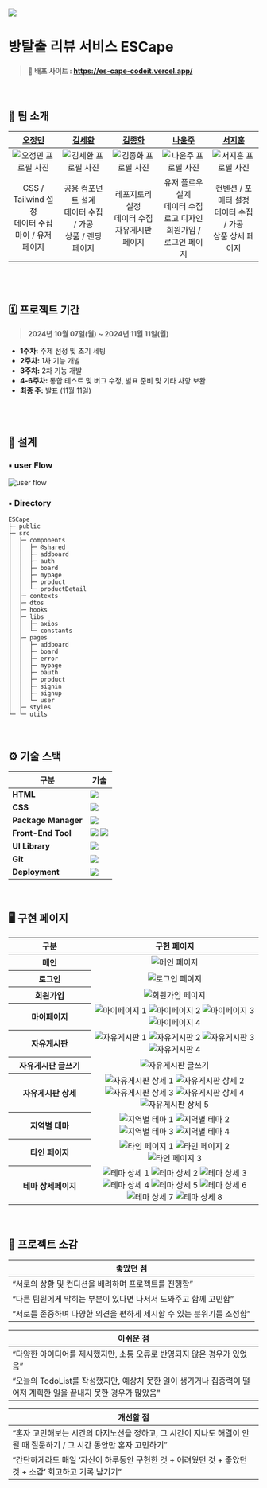 # <img src="./public/readme/main_title.png" />

# 방탈출 리뷰 서비스 ESCape

> #### 🔗 배포 사이트 : https://es-cape-codeit.vercel.app/

<br>

## 👥 팀 소개

<table>
  <thead>
    <tr>
      <th style="width: 20%; text-align: center;"> <a href="https://github.com/ojm51">오정민</a> </th>
      <th style="width: 20%; text-align: center;"> <a href="https://github.com/kimsayhi">김세환</a> </th>
      <th style="width: 20%; text-align: center;"> <a href="https://github.com/KJongHwa">김종화</a> </th>
      <th style="width: 20%; text-align: center;"> <a href="https://github.com/naynara87">나윤주</a> </th>
      <th style="width: 20%; text-align: center;"> <a href="https://github.com/SealBros">서지훈</a> </th>
    </tr>
  </thead>
  <tbody>
    <tr>
      <td style="text-align: center;"> <img src="./public/readme/profile_jm.jpeg" alt="오정민 프로필 사진" > </td>
      <td style="text-align: center;"> <img src="./public/readme/profile_sh.png" alt="김세환 프로필 사진" > </td>
      <td style="text-align: center;"> <img src="./public/readme/profile_jh.jpeg" alt="김종화 프로필 사진" > </td>
      <td style="text-align: center;"> <img src="./public/readme/profile_yj.png" alt="나윤주 프로필 사진" > </td>
      <td style="text-align: center;"> <img src="./public/readme/profile_sjh.png" alt="서지훈 프로필 사진" > </td>
    </tr>
    <tr>
      <td style="text-align: center;">CSS / Tailwind 설정<br>데이터 수집<br> 마이 / 유저 페이지</td>
      <td style="text-align: center;">공용 컴포넌트 설계<br>데이터 수집 / 가공<br>상품 / 랜딩 페이지</td>
      <td style="text-align: center;">레포지토리 설정<br>데이터 수집<br>자유게시판 페이지</td>
      <td style="text-align: center;">유저 플로우 설계<br>데이터 수집<br>로고 디자인<br> 회원가입 / 로그인 페이지</td>
      <td style="text-align: center;">컨벤션 / 포매터 설정<br>데이터 수집 / 가공<br>상품 상세 페이지</td>
    </tr>
  </tbody>
</table>



<br>
<br>

## 🗓️ 프로젝트 기간
> **2024년 10월 07일(월) ~ 2024년 11월 11일(월)**

- **1주차:** 주제 선정 및 초기 세팅
- **2주차:** 1차 기능 개발
- **3주차:** 2차 기능 개발
- **4-6주차:** 통합 테스트 및 버그 수정, 발표 준비 및 기타 사항 보완
- **최종 주:** 발표 (11월 11일)

<br>
<br>

## 📐 설계


### ▪️ user Flow

![user flow](./public/readme/user_flow.png)

### ▪️ Directory

```
ESCape
├─ public
├─ src
│  ├─ components
│  │  ├─ @shared
│  │  ├─ addboard
│  │  ├─ auth
│  │  ├─ board
│  │  ├─ mypage
│  │  ├─ product
│  │  └─ productDetail
│  ├─ contexts
│  ├─ dtos
│  ├─ hooks
│  ├─ libs
│  │  ├─ axios
│  │  └─ constants
│  ├─ pages
│  │  ├─ addboard
│  │  ├─ board
│  │  ├─ error
│  │  ├─ mypage
│  │  ├─ oauth
│  │  ├─ product
│  │  ├─ signin
│  │  ├─ signup
│  │  └─ user
│  ├─ styles
└─ └─ utils
```

<br>

## ⚙️ 기술 스택

| 구분               | 기술 |
|--------------------|--------------------|
| **HTML**           | <img src="https://img.shields.io/badge/HTML5-E34F26?style=for-the-badge&logo=HTML5&logoColor=white" /> |
| **CSS**            | <img src="https://img.shields.io/badge/tailwindcss-06B6D4?style=for-the-badge&logo=tailwindcss&logoColor=white" /> |
| **Package Manager** | <img src="https://img.shields.io/badge/npm-CB3837?style=for-the-badge&logo=npm&logoColor=white" /> |
| **Front-End Tool** | <img src="https://img.shields.io/badge/TypeScript-3178C6?style=for-the-badge&logo=TypeScript&logoColor=white" /> <img src="https://img.shields.io/badge/Next.js-000000?style=for-the-badge&logo=Next.js&logoColor=white" /> |
| **UI Library**     | <img src="https://img.shields.io/badge/flowbite--react-4B5563?style=for-the-badge&logo=flowbite&logoColor=white"/> |
| **Git**            | <img src="https://img.shields.io/badge/Git-E34F26?style=for-the-badge&logo=Git&logoColor=white" /> |
| **Deployment**     | <img src="https://img.shields.io/badge/vite-646CFF?style=for-the-badge&logo=vite&logoColor=white" />  |

<br>

## 🖥️ 구현 페이지

<table>
  <thead>
    <tr>
      <th style="text-align: center;" width="150">구분</th>
      <th style="text-align: center;">구현 페이지</th>
    </tr>
  </thead>
  <tbody>
    <tr>
      <th style="text-align: center;">메인</th>
      <td style="text-align: center;"><img src="./public/readme/main.gif" alt="메인 페이지" /></td>
    </tr>
    <tr>
      <th style="text-align: center;">로그인</th>
      <td style="text-align: center;"><img src="./public/readme/login.gif" alt="로그인 페이지" /></td>
    </tr>
    <tr>
      <th style="text-align: center;">회원가입</th>
      <td style="text-align: center;"><img src="./public/readme/signup.gif" alt="회원가입 페이지" /></td>
    </tr>
    <tr>
      <th style="text-align: center;">마이페이지</th>
      <td style="text-align: center;">
        <img src="./public/readme/mypage.gif" alt="마이페이지 1" />
        <img src="./public/readme/mypage-2.gif" alt="마이페이지 2" />
        <img src="./public/readme/mypage-3.gif" alt="마이페이지 3" />
        <img src="./public/readme/mypage-4.gif" alt="마이페이지 4" />
      </td>
    </tr>
    <tr>
      <th style="text-align: center;">자유게시판</th>
      <td style="text-align: center;">
        <img src="./public/readme/board-1.gif" alt="자유게시판 1" />
        <img src="./public/readme/board-2.gif" alt="자유게시판 2" />
        <img src="./public/readme/board-3.gif" alt="자유게시판 3" />
        <img src="./public/readme/board-4.gif" alt="자유게시판 4" />
      </td>
    </tr>
    <tr>
      <th style="text-align: center;">자유게시판 글쓰기</th>
      <td style="text-align: center;"><img src="./public/readme/board-6.gif" alt="자유게시판 글쓰기" /></td>
    </tr>
    <tr>
      <th style="text-align: center;">자유게시판 상세</th>
      <td style="text-align: center;">
        <img src="./public/readme/board-detail-1.gif" alt="자유게시판 상세 1" />
        <img src="./public/readme/board-detail-2.gif" alt="자유게시판 상세 2" />
        <img src="./public/readme/board-detail-3.gif" alt="자유게시판 상세 3" />
        <img src="./public/readme/board-detail-4.gif" alt="자유게시판 상세 4" />
        <img src="./public/readme/board-detail-5.gif" alt="자유게시판 상세 5" />
      </td>
    </tr>
    <tr>
      <th style="text-align: center;">지역별 테마</th>
      <td style="text-align: center;">
        <img src="./public/readme/theme-1.gif" alt="지역별 테마 1" />
        <img src="./public/readme/theme-2.gif" alt="지역별 테마 2" />
        <img src="./public/readme/theme-3.gif" alt="지역별 테마 3" />
        <img src="./public/readme/theme-4.gif" alt="지역별 테마 4" />
      </td>
    </tr>
    <tr>
      <th style="text-align: center;"><strong>타인 페이지</strong></th>
      <td style="text-align: center;">
        <img src="./public/readme/user-1.gif" alt="타인 페이지 1" />
        <img src="./public/readme/user-2.gif" alt="타인 페이지 2" />
        <img src="./public/readme/user-3.gif" alt="타인 페이지 3" />
      </td>
    </tr>
    <tr>
      <th style="text-align: center;"><strong>테마 상세페이지</strong></th>
      <td style="text-align: center;">
        <img src="./public/readme/theme-detail-1.gif" alt="테마 상세 1" />
        <img src="./public/readme/theme-detail-2.gif" alt="테마 상세 2" />
        <img src="./public/readme/theme-detail-3.gif" alt="테마 상세 3" />
        <img src="./public/readme/theme-detail-4.gif" alt="테마 상세 4" />
        <img src="./public/readme/theme-detail-5.gif" alt="테마 상세 5" />
        <img src="./public/readme/theme-detail-6.gif" alt="테마 상세 6" />
        <img src="./public/readme/theme-detail-7.gif" alt="테마 상세 7" />
        <img src="./public/readme/theme-detail-8.gif" alt="테마 상세 8" />
      </td>
    </tr>
  </tbody>
</table>

<br>

## 🎤 프로젝트 소감

<table style="width:100%">
  <thead>
    <tr>
      <th>좋았던 점</th> 
    </tr>
  </thead>
  <tbody>
    <tr>
      <td>“서로의 상황 및 컨디션을 배려하며 프로젝트를 진행함”</td></tr>   <tr>
      <td>“다른 팀원에게 막히는 부분이 있다면 나서서 도와주고 함께 고민함”</td></tr> 
        <tr><td>“서로를 존중하며 다양한 의견을 편하게 제시할 수 있는 분위기를 조성함”</td>
    </tr> 
  </tbody>
  </table>
<table style="width:100%">
  <thead>
    <tr>
    <th >아쉬운 점</th> 
    </tr>
  </thead>
  <tbody>
    <tr>
      <td>“다양한 아이디어를 제시했지만, 소통 오류로 반영되지 않은 경우가 있었음”</td></tr> 
        <tr><td>“오늘의 TodoList를 작성했지만, 예상치 못한 일이 생기거나 집중력이 떨어져 계획한 일을 끝내지 못한 경우가 많았음"</td> 
    </tr> 
  </tbody>
  </table> 
<table style="width:100%">
  <thead>
    <tr>
      <th >개선할 점</th> 
    </tr>
  </thead>
  <tbody>
    <tr>
      <td>“혼자 고민해보는 시간의 마지노선을 정하고, 그 시간이 지나도 해결이 안 될 때 질문하기 / 그 시간 동안만 혼자 고민하기”</td></tr> <tr>
      <td>“간단하게라도 매일 ‘자신이 하루동안 구현한 것 + 어려웠던 것 + 좋았던 것 + 소감’ 회고하고 기록 남기기”</td>
    </tr> 
  </tbody>
</table>